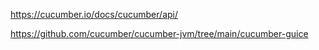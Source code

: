https://cucumber.io/docs/cucumber/api/

https://github.com/cucumber/cucumber-jvm/tree/main/cucumber-guice
